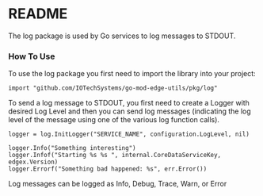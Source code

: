 # README #
The log package is used by Go services to log messages to STDOUT.

### How To Use ###
To use the log package you first need to import the library into your project:
```
import "github.com/IOTechSystems/go-mod-edge-utils/pkg/log"
```
To send a log message to STDOUT, you first need to create a Logger with desired Log Level and then you can send log messages (indicating the log level of the message using one of the various log function calls).
```
logger = log.InitLogger("SERVICE_NAME", configuration.LogLevel, nil) 

logger.Info("Something interesting")
logger.Infof("Starting %s %s ", internal.CoreDataServiceKey, edgex.Version)
logger.Errorf("Something bad happened: %s", err.Error())
```
Log messages can be logged as Info, Debug, Trace, Warn, or Error
